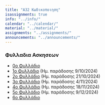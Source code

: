 ```yaml
---
title: "Α32 Kωδικοποιηση"
isassignments: true
info: "../info/"
calendar: "../calendar/"
material: "../material/"
assignments: "../assignments/"
announcements: "../announcements/"
---
```


### Φυλλαδια Ασκησεων

- [0ο Φυλλάδιο](../coding-assignment-2024-0.pdf)
- [1ο Φυλλάδιο](../coding-assign-2024-1.pdf) (Ημ. παράδοσης 9/10/2024)
- [2o Φυλλάδιο](../coding-assign-2024-2.pdf) (Ημ. παράδοσης 21/10/2024)
- [3o Φυλλάδιο](../coding-assign-2024-3.pdf) (Ημ. παράδοσης 4/11/2024)
- [4ο Φυλλάδιο](../coding-assign-2024-4.pdf) (Ημ. παράδοσης 18/11/2024)
- [5ο Φυλλάδιο](../coding-assign-2024-5.pdf) (Ημ. παράδοσης 9/12/2024)
- [6ο Φυλλάδιο](../coding-assign-2024-6.pdf)
